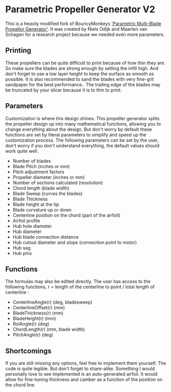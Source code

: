 # Parametric Propeller Generator V2
This is a heavily modified fork of BouncyMonkeys ['Parametric Multi-Blade Propellor Generator'](https://www.thingiverse.com/thing:3506692). It was created by Niels Odijk and Maarten van Schagen for a research project because we needed even more parameters.

## Printing
These propellers can be quite difficult to print because of how thin they are. So make sure the blades are strong enough by setting the infill high. And don't forget to use a low layer height to keep the surface as smooth as possible. It is also recommended to sand the blades with very fine-grit sandpaper for the best performance..
The trailing edge of the blades may be truncated by your slicer because it is to thin to print.

## Parameters
Customization is where this design shines. This propeller generator splits the propeller design up into many mathematical functions, allowing you to change everything about the design. But don't worry by default these functions are set by literal parameters to simplify and speed up the customization process.
The following parameters can be set by the user, don't worry if you don't understand everything, the default values should work quite well.
- Number of blades
- Blade Pitch (inches or mm)
- Pitch adjustment factors
- Propeller diameter (inches or mm)
- Number of sections calculated (resolution)
- Chord length (blade width)
- Blade Sweep (curves the blades)
- Blade Thickness
- Blade height at the tip
- Blade curvature up or down
- Centerline position on the chord (part of the airfoil)
- Airfoil profile
- Hub hole diameter
- Hub diameter
- Hub blade connection distance
- Hub cutout diameter and slope (connection point to motor)
- Hub sag
- Hub pins

## Functions
The formulas may also be edited directly. The user has access to the following functions, r = length of the centerline to point / total length of centerline :
- CenterlineAngle(r)  (deg, bladesweep)
- CenterlineOffset(r)  (mm)
- BladeThickness(r)  (mm)
- BladeHeight(r)  (mm)
- RolAngle(r)  (deg)
- ChordLength(r)  (mm, blade width)
- PitchAngle(r)  (deg)

## Shortcomings
If you are still missing any options, feel free to implement them yourself. The code is quite legible. But don't forget to share-alike.
Something I would personally love to see implemented is an auto-generated airfoil. It would allow for fine-tuning thickness and camber as a function of the position on the chord line.
